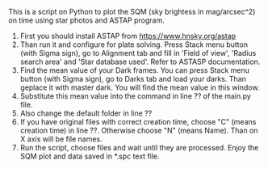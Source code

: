 This is a script on Python to plot the SQM (sky brightess in mag/arcsec^2) on time using star photos and ASTAP program.

1. First you should install ASTAP from https://www.hnsky.org/astap
2. Than run it and configure for plate solving. Press Stack menu button (with Sigma sign), go to Alignment tab and fill in 'Field of view', 'Radius search area' and 'Star database used'. Refer to ASTASP documentation.
3. Find the mean value of your Dark frames. You can press Stack menu button (with Sigma sign), go to Darks tab and load your darks. Than geplace it with master dark. You will find the mean value in this window.
4. Substitute this mean value into the command in line ?? of the main.py file.
5. Also change the default folder in line ??
6. If you have original files with correct creation time, choose "C" (means creation time) in line ??. Otherwise choose "N" (means Name). Than on X axis will be file names.
7. Run the script, choose files and wait until they are processed. Enjoy the SQM plot and data saved in *.spc text file.
